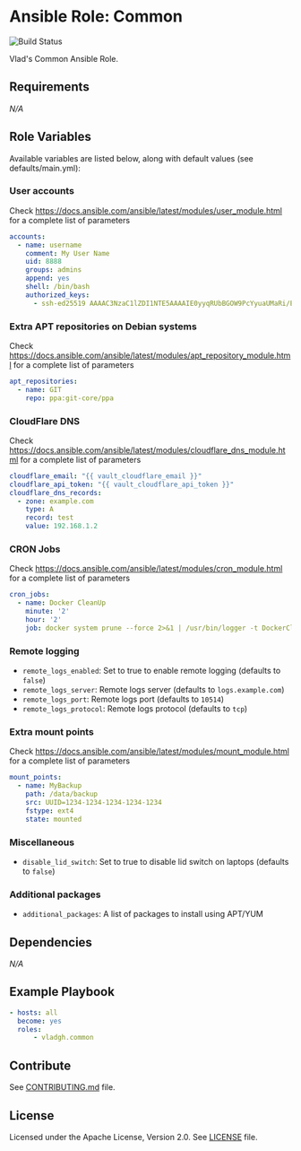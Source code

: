 # Ansible Role: Common

![Build Status](https://github.com/vladgh/ansible-role-common/workflows/CI/badge.svg)

Vlad's Common Ansible Role.

## Requirements

*_N/A_*

## Role Variables

Available variables are listed below, along with default values (see defaults/main.yml):

### User accounts

Check <https://docs.ansible.com/ansible/latest/modules/user_module.html> for a complete list of parameters

```yaml
accounts:
  - name: username
    comment: My User Name
    uid: 8888
    groups: admins
    append: yes
    shell: /bin/bash
    authorized_keys:
      - ssh-ed25519 AAAAC3NzaC1lZDI1NTE5AAAAIE0yyqRUbBGOW9PcYyuaUMaRi/EFwL59E3wwMn5dJAKQ MyKey
```

### Extra APT repositories on Debian systems

Check <https://docs.ansible.com/ansible/latest/modules/apt_repository_module.html> for a complete list of parameters

```yaml
apt_repositories:
  - name: GIT
    repo: ppa:git-core/ppa
```

### CloudFlare DNS

Check <https://docs.ansible.com/ansible/latest/modules/cloudflare_dns_module.html> for a complete list of parameters

```yaml
cloudflare_email: "{{ vault_cloudflare_email }}"
cloudflare_api_token: "{{ vault_cloudflare_api_token }}"
cloudflare_dns_records:
  - zone: example.com
    type: A
    record: test
    value: 192.168.1.2
```

### CRON Jobs

Check <https://docs.ansible.com/ansible/latest/modules/cron_module.html> for a complete list of parameters

```yaml
cron_jobs:
  - name: Docker CleanUp
    minute: '2'
    hour: '2'
    job: docker system prune --force 2>&1 | /usr/bin/logger -t DockerCleanUp
```

### Remote logging

- `remote_logs_enabled`: Set to true to enable remote logging (defaults to `false`)
- `remote_logs_server`: Remote logs server (defaults to `logs.example.com`)
- `remote_logs_port`: Remote logs port (defaults to `10514`)
- `remote_logs_protocol`: Remote logs protocol (defaults to `tcp`)

### Extra mount points

Check <https://docs.ansible.com/ansible/latest/modules/mount_module.html> for a complete list of parameters

```yaml
mount_points:
  - name: MyBackup
    path: /data/backup
    src: UUID=1234-1234-1234-1234-1234
    fstype: ext4
    state: mounted
```

### Miscellaneous

- `disable_lid_switch`: Set to true to disable lid switch on laptops (defaults to `false`)

### Additional packages

- `additional_packages`: A list of packages to install using APT/YUM

## Dependencies

*_N/A_*

## Example Playbook

```yaml
- hosts: all
  become: yes
  roles:
      - vladgh.common
```

## Contribute

See [CONTRIBUTING.md](CONTRIBUTING.md) file.

## License

Licensed under the Apache License, Version 2.0.
See [LICENSE](LICENSE) file.
